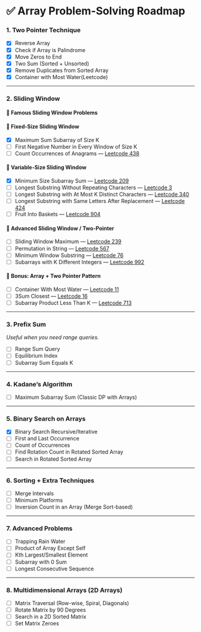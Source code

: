 # ✅ Array Problem-Solving Roadmap

### 1. Two Pointer Technique
- [x] Reverse Array
- [x] Check if Array is Palindrome
- [x] Move Zeros to End
- [x] Two Sum (Sorted + Unsorted)
- [x] Remove Duplicates from Sorted Array
- [x] Container with Most Water(Leetcode)

---

### 2. Sliding Window
#### 📌 Famous Sliding Window Problems

#### 🔹 Fixed-Size Sliding Window
- [x] Maximum Sum Subarray of Size K
- [ ] First Negative Number in Every Window of Size K
- [ ] Count Occurrences of Anagrams — [Leetcode 438](https://leetcode.com/problems/find-all-anagrams-in-a-string/)

#### 🔸 Variable-Size Sliding Window
- [x] Minimum Size Subarray Sum — [Leetcode 209](https://leetcode.com/problems/minimum-size-subarray-sum/)
- [ ] Longest Substring Without Repeating Characters — [Leetcode 3](https://leetcode.com/problems/longest-substring-without-repeating-characters/)
- [ ] Longest Substring with At Most K Distinct Characters — [Leetcode 340](https://leetcode.com/problems/longest-substring-with-at-most-k-distinct-characters/)
- [ ] Longest Substring with Same Letters After Replacement — [Leetcode 424](https://leetcode.com/problems/longest-repeating-character-replacement/)
- [ ] Fruit Into Baskets — [Leetcode 904](https://leetcode.com/problems/fruit-into-baskets/)

#### 🔹 Advanced Sliding Window / Two-Pointer
- [ ] Sliding Window Maximum — [Leetcode 239](https://leetcode.com/problems/sliding-window-maximum/)
- [ ] Permutation in String — [Leetcode 567](https://leetcode.com/problems/permutation-in-string/)
- [ ] Minimum Window Substring — [Leetcode 76](https://leetcode.com/problems/minimum-window-substring/)
- [ ] Subarrays with K Different Integers — [Leetcode 992](https://leetcode.com/problems/subarrays-with-k-different-integers/)

#### 🔸 Bonus: Array + Two Pointer Pattern
- [ ] Container With Most Water — [Leetcode 11](https://leetcode.com/problems/container-with-most-water/)
- [ ] 3Sum Closest — [Leetcode 16](https://leetcode.com/problems/3sum-closest/)
- [ ] Subarray Product Less Than K — [Leetcode 713](https://leetcode.com/problems/subarray-product-less-than-k/)

---

### 3. Prefix Sum
_Useful when you need range queries._
- [ ] Range Sum Query
- [ ] Equilibrium Index
- [ ] Subarray Sum Equals K

---

### 4. Kadane’s Algorithm
- [ ] Maximum Subarray Sum (Classic DP with Arrays)

---

### 5. Binary Search on Arrays
- [x] Binary Search Recursive/Iterative
- [ ] First and Last Occurrence
- [ ] Count of Occurrences
- [ ] Find Rotation Count in Rotated Sorted Array
- [ ] Search in Rotated Sorted Array

---

### 6. Sorting + Extra Techniques
- [ ] Merge Intervals
- [ ] Minimum Platforms
- [ ] Inversion Count in an Array (Merge Sort-based)

---

### 7. Advanced Problems
- [ ] Trapping Rain Water
- [ ] Product of Array Except Self
- [ ] Kth Largest/Smallest Element
- [ ] Subarray with 0 Sum
- [ ] Longest Consecutive Sequence

---

### 8. Multidimensional Arrays (2D Arrays)
- [ ] Matrix Traversal (Row-wise, Spiral, Diagonals)
- [ ] Rotate Matrix by 90 Degrees
- [ ] Search in a 2D Sorted Matrix
- [ ] Set Matrix Zeroes
